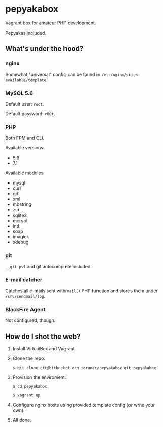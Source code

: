 # pepyakabox #

Vagrant box for amateur PHP development.

Pepyakas included.

## What's under the hood?

### nginx

Somewhat "universal" config can be found in `/etc/nginx/sites-available/template`.

### MySQL 5.6

Default user: `root`.

Default password: `r0Ot`.

### PHP

Both FPM and CLI.

Available versions:

* 5.6
* 7.1

Available modules:

* mysql
* curl
* gd
* xml
* mbstring
* zip
* sqlite3
* mcrypt
* intl
* soap 
* imagick
* xdebug

### git

`__git_ps1` and git autocomplete included.

### E-mail catcher

Catches all e-mails sent with `mail()` PHP function and stores them under `/srv/sendmail/log`.

### BlackFire Agent

Not configured, though.

## How do I shot the web?

1. Install VirtualBox and Vagrant

2. Clone the repo:

	```
	$ git clone git@bitbucket.org:torunar/pepyakabox.git pepyakabox
	```

3. Provision the enviroment:

	```
	$ cd pepyakabox
	```
	```
	$ vagrant up
	```

4. Configure nginx hosts using provided template config (or write your own).

5. All done.